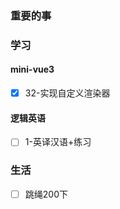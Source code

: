 ### 重要的事


### 学习
#### mini-vue3
- [x] 32-实现自定义渲染器

#### 逻辑英语
- [ ] 1-英译汉语+练习

### 生活
- [ ] 跳绳200下

